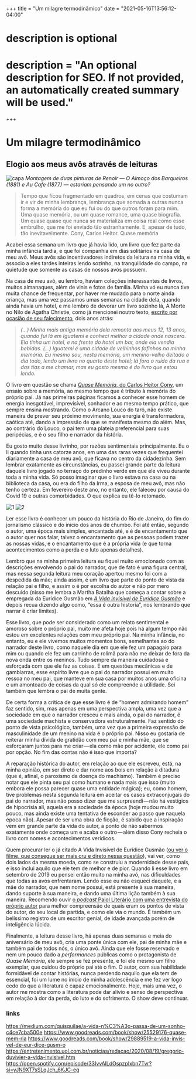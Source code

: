 +++
title = "Um milagre termodinâmico"
date = "2021-05-16T13:56:12-04:00"

#
# description is optional
#
# description = "An optional description for SEO. If not provided, an automatically created summary will be used."


+++
# Um milagre termodinâmico
## Elogio aos meus avôs através de leituras

![capa](https://miro.medium.com/max/720/1*aU7HbPU8s7A6HiwIyHFo9Q.jpeg)
*Montagem de duas pinturas de Renoir — O Almoço dos Barqueiros (1881) e Au Cafe (1877) — estariam pensando um no outro?*

> Tempo que ficou fragmentado em quadros, em cenas que costumam ir e vir de minha lembrança, lembrança que somada a outras nunca forma a memória do que eu fui ou do que outros foram para mim. Uma quase memória, ou um quase romance, uma quase biografia. Um quase quase que nunca se materializa em coisa real como esse embrulho, que me foi enviado tão estranhamente. E, apesar de tudo, tão inevitavelmente. Cony, Carlos Heitor. Quase memória

Acabei essa semana um livro que já havia lido, um livro que fez parte da minha infância tardia, e que foi companhia em dias solitários na casa de meu avô. Meus avôs são incentivadores indiretos da leitura na minha vida, e associo a eles tardes inteiras lendo sozinho, na tranquilidade do campo, na quietude que somente as casas de nossos avós possuem.

Na casa de meu avô, eu lembro, haviam coleções interessantes de livros, muitos almanaques, além de vinis e fotos de família. Minha vó eu nunca tive muita chance de frequentar, por haver me mudado para o norte ainda criança, mas uma vez passamos umas semanas na cidade dela, quando ainda havia um hotel, e me lembro de devorar um livro sozinho lá, A Morte no Nilo de Agatha Christie, como já mencionei noutro texto, [escrito por ocasião de seu falecimento](https://medium.com/quisquilae/a-vida-n%C3%A3o-passa-de-um-sonho-c4ce7cba500e), dois anos atrás:

> _(…) Minha mais antiga memória dela remonta aos meus 12, 13 anos, quando fui lá em Iguatemi e conheci melhor a cidade onde nascera. Ela tinha um hotel, e na frente do hotel um bar, onde ela vendia bebidas. (…) Iguatemi é uma cidade de velhinhos fofinhos na minha memória. Eu mesmo sou, nesta memória, um menino-velho deitado o dia todo, lendo um livro no quarto deste hotel; lá fora o ruído da rua e das tias a me chamar, mas eu gosto mesmo é do livro que estou lendo._

O livro em questão se chama [_Quase Memória,_ do Carlos Heitor Cony](https://www.goodreads.com/book/show/25529176-quase-mem-ria), um ensaio sobre a memória, ao mesmo tempo que é tributo à memória do próprio pai. Já nas primeiras páginas ficamos a conhecer esse homem de energia inesgotável, imprevisível, sonhador e ao mesmo tempo prático, que sempre ensina mostrando. Como o Arcano Louco do tarô, não existe maneira de prever seu próximo movimento, sua energia é transformadora, caótica até, dando a impressão de que se manifesta mesmo do além. Mas, ao contrário do Louco, o pai tem uma plateia preferencial para suas peripécias, e é o seu filho e narrador da história.

Eu gosto muito desse livrinho, por razões sentimentais principalmente. Eu o li quando tinha uns catorze anos, em uma das raras vezes que frequentei diariamente a casa de meu avô, que ficava no centro da cidadezinha. Sem lembrar exatamente as circunstâncias, eu passei grande parte da leitura daquele livro jogado no terraço do predinho verde em que ele viveu durante toda a minha vida. Só posso imaginar que o livro estava na casa ou na biblioteca da casa, ou era do filho da Irma, a esposa de meu avô, mas não tenho certeza. Em fevereiro deste ano, no entanto, ele faleceu por causa do Covid 19 e outras comorbidades. O que explica eu tê-lo retomado.

![1](https://miro.medium.com/max/640/1*OEX0gUUYw99nxntvaqZl9w.jpeg)
![2](https://miro.medium.com/max/640/1*smu8HHMrHi2aWeWbgBmYGw.jpeg)

Ler esse livro é conhecer um pouco da história do Rio de Janeiro, do fim do jornalismo clássico e do início dos anos de chumbo. Foi até então, segundo o autor, uma época mais simples, encantada até, e é de encantamento que o autor quer nos falar, talvez o encantamento que as pessoas podem trazer as nossas vidas, e o encantamento que é a própria vida (e que torna acontecimentos como a perda e o luto apenas detalhes).

Lembro que na minha primeira leitura eu fiquei muito emocionado com as descrições envolvendo o pai do narrador, que de fato é uma figura central, mas nessa segunda leitura meu coração apertou mesmo foi com a despedida da mãe; ainda assim, é um livro que parte do ponto de vista da relação pai e filho, e assim o é por escolha do autor e não por mero descuido (nisso me lembra a Martha Batalha que começa a contar sobre a empregada da Eurídice Gusmão em [_A Vida invisível de Eurídice Gusmão_](https://www.goodreads.com/book/show/29889519-a-vida-invis-vel-de-eur-dice-gusm-o) e depois recua dizendo algo como, “essa é outra historia”, nos lembrando que narrar é criar limites).

Esse livro, que pode ser considerado como um relato sentimental e amoroso sobre o próprio pai, muito me afeta hoje pois há algum tempo não estou em excelentes relações com meu próprio pai. Na minha infância, no entanto, eu e ele vivemos muitos momentos bons, semelhantes ao do narrador deste livro, como naquele dia em que ele fez um papagaio para mim ou quando ele fez um carrinho de rolimã para não me deixar de fora da nova onda entre os meninos. Tudo sempre da maneira cuidadosa e esforçada com que ele faz as coisas. E em questões mecânicas e de gambiarras, esse espírito livre que o pai do narrador possui em muito ressoa no meu pai, que manteve em sua casa por muitos anos uma oficina e um amontoado de coisas da qual só ele compreende a utilidade. Sei também que lembra o pai de muita gente.

De certa forma a crítica de que esse livro é de “homem admirando homem” faz sentido, sim, mas apenas em uma perspectiva ampla, uma vez que a sociedade em que o narrador cresceu e mais ainda, o pai do narrador, é uma sociedade machista e conservadora estruturalmente. Faz sentido do ponto de vista psicológico, também, uma vez que a primeira expressão de masculinidade de um menino na vida é o próprio pai. Nisso eu gostaria de reiterar minha dívida de gratidão com meu pai e minha mãe, que se esforçaram juntos para me criar — ela como mãe por acidente, ele como pai por opção. No fim das contas não é isso que importa?

A reparação histórica do autor, em relação ao que ele escreveu, está, na minha opinião, em ser direto e dar nome aos bois em relação à ditadura (que é, afinal, o paroxismo da doença do machismo). Também é preciso notar que ele pinta seu pai como humano e nada mais que isso (muito embora ele possa parecer quase uma entidade mágica); eu, como homem, tive problemas nesta segunda leitura em aceitar os casos extraconjugais do pai do narrador, mas não posso dizer que me surpreendi — não há vestígios de hipocrisia ali, aquela era a sociedade da época (hoje mudou muito pouco, mas ainda existe uma tentativa de esconder ao passo que naquela época não). Apesar de ser uma obra de ficção, é sabido que a inspiração vem em grande parte da vida do autor, a ponto de não sabermos exatamente onde começa um e acaba o outro — além disso Cony recheia o livro com nomes e acontecimentos verídicos.

Quem procurar ler o já citado A Vida Invisível de Eurídice Gusmão ([ou ver o filme, que consegue ser mais cru e direto nessa questão](https://entretenimento.uol.com.br/noticias/redacao/2020/08/19/gregorio-duvivier-a-vida-invisivel.htm)), vai ver, como dois lados da mesma moeda, como se construiu a modernidade desse país, e isso inclui aquilo que ele tem de melhor e de pior. Quando li esse livro em setembro de 2019 eu pensei então muito na minha avó, nas dificuldades que todas as avós enfrentaram. Lendo esse eu não esqueci daquele, e a mãe do narrador, que nem nome possui, está presente à sua maneira, dando suporte à sua maneira, e dando uma última lição também à sua maneira. Recomendo ouvir [o _podcast_ Paiol Literário com uma entrevista do próprio autor](https://open.spotify.com/episode/33IvvAlLdOspzpIxbn7Tvr?si=yJN9XT7sSLqJch_6KJC-eg) para melhor compreensão de quais eram os pontos de vista do autor, do seu local de partida, e como ele via o mundo. É também um belíssimo registro de um escritor genial, de idade avançada porém de inteligência lúcida.

Finalmente, a leitura desse livro, há apenas duas semanas e meia do aniversário de meu avô, cria uma ponte única com ele, pai de minha mãe e também pai de todos nós, o único avô. Ainda que ele fosse reservado e nem um pouco dado a _performances_ públicas como o protagonista de _Quase Memória_, ele sempre se fez presente, e foi ele mesmo um filho exemplar, que cuidou do próprio pai até o fim. O autor, com sua habilidade formidável de contar histórias, nunca perdendo naquilo que ela tem de essencial, foi um lume no início de minha adolescência e me fez ver logo cedo do que a literatura é capaz emocionalmente. Hoje, mais uma vez, o autor me mostra como a literatura pode dar alívio e senso de perspectiva em relação à dor da perda, do luto e do sofrimento. O show deve continuar.

### links

https://medium.com/quisquilae/a-vida-n%C3%A3o-passa-de-um-sonho-c4ce7cba500e
https://www.goodreads.com/book/show/25529176-quase-mem-ria
https://www.goodreads.com/book/show/29889519-a-vida-invis-vel-de-eur-dice-gusm-o
https://entretenimento.uol.com.br/noticias/redacao/2020/08/19/gregorio-duvivier-a-vida-invisivel.htm
https://open.spotify.com/episode/33IvvAlLdOspzpIxbn7Tvr?si=yJN9XT7sSLqJch_6KJC-eg

